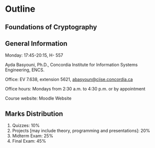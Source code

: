 # Outline

## Foundations of Cryptography

## General Information

Monday: 17:45-20:15, H- 557

Ayda Basyouni, Ph.D., Concordia Institute for Information Systems Engineering, ENCS.

Office: EV 7.638, extension 5621, abasyoun@ciise.concordia.ca

Office hours: Mondays from 2:30 a.m. to 4:30 p.m. or by appointment

Course website: Moodle Website

## Marks Distribution

1. Quizzes: 10%
2. Projects \[may include theory, programming and presentations\]: 20%
3. Midterm Exam: 25%
4. Final Exam: 45%

